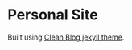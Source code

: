 # Personal Site

Built using
[Clean Blog jekyll theme](https://github.com/BlackrockDigital/startbootstrap-clean-blog-jekyll).
